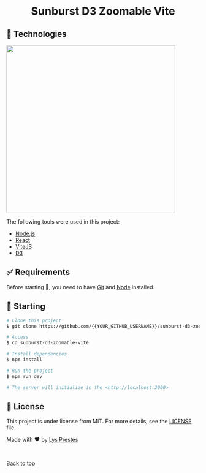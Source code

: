 
<h1 align="center">Sunburst D3 Zoomable Vite</h1>

## :rocket: Technologies ##

<img src="https://giphy.com/embed/pBlrHDddfk5K4MQuA2.gif" width="440" height="438" />

The following tools were used in this project:

- [Node.js](https://nodejs.org/en/)
- [React](https://pt-br.reactjs.org/)
- [ViteJS](https://vitejs.dev/)
- [D3](https://d3js.org/)


## :white_check_mark: Requirements ##

Before starting :checkered_flag:, you need to have [Git](https://git-scm.com) and [Node](https://nodejs.org/en/) installed.

## :checkered_flag: Starting ##

```bash
# Clone this project
$ git clone https://github.com/{{YOUR_GITHUB_USERNAME}}/sunburst-d3-zoomable-vite

# Access
$ cd sunburst-d3-zoomable-vite

# Install dependencies
$ npm install

# Run the project
$ npm run dev

# The server will initialize in the <http://localhost:3000>
```

## :memo: License ##

This project is under license from MIT. For more details, see the [LICENSE](LICENSE.md) file.


Made with :heart: by <a href="https://github.com/lysprestes" target="_blank">Lys Prestes</a>

&#xa0;

<a href="#top">Back to top</a>
